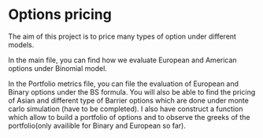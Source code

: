 # Options pricing
The aim of this project is to price many types of option under different models. 

In the main file, you can find how we evaluate European and American options under Binomial model.

In the Portfolio metrics file, you can file the evaluation of European and Binary options under the BS formula.
You will also be able to find the pricing of Asian and different type of Barrier options which are done under monte carlo simulation (have to be completed).
I also have construct a function which allow to build a portfolio of options and to observe the greeks of the portfolio(only availible for Binary and European so far).

